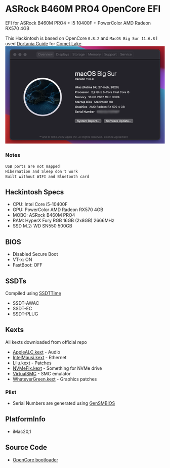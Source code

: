# ASRock B460M PRO4 OpenCore EFI
EFI for ASRock B460M PRO4 + I5 10400F + PowerColor AMD Radeon RX570 4GB

This Hackintosh is based on OpenCore `0.8.2` and `MacOS Big Sur 11.6.8` I used [Dortania Guide](https://dortania.github.io/OpenCore-Install-Guide/) for [Comet Lake](https://dortania.github.io/OpenCore-Install-Guide/config.plist/comet-lake.html#starting-point).
![](https://raw.githubusercontent.com/mr00k3/asrock-b460m-pro4-oc-efi/main/screenshots/Screenshot%202022-08-25%20at%2014.38.48.png)

### Notes
    USB ports are not mapped
    Hibernation and Sleep don't work
    Built without WIFI and Bluetooth card

## Hackintosh Specs
* CPU: Intel Core i5-10400F
* GPU: PowerColor AMD Radeon RX570 4GB
* MOBO: ASRock B460M PRO4
* RAM: HyperX Fury RGB 16GB (2x8GB) 2666MHz
* SSD M.2: WD SN550 500GB 

## BIOS
* Disabled Secure Boot
* VT-x: ON
* FastBoot: OFF

## SSDTs

Compiled using [SSDTTime](https://github.com/corpnewt/SSDTTime)

* SSDT-AWAC
* SSDT-EC
* SSDT-PLUG

## Kexts

All kexts downloaded from official repo

* [AppleALC.kext](https://github.com/acidanthera/AppleALC) - Audio
* [IntelMausi.kext](https://github.com/acidanthera/IntelMausi) - Ethernet
* [Lilu.kext](https://github.com/acidanthera/Lilu) - Patches
* [NVMeFix.kext](https://github.com/acidanthera/NVMeFix) - Something for NVMe drive
* [VirtualSMC](https://github.com/acidanthera/VirtualSMC) - SMC emulator
* [WhateverGreen.kext](https://github.com/acidanthera/WhateverGreen) - Graphics patches

### Plist

* Serial Numbers are generated using [GenSMBIOS](https://github.com/corpnewt/GenSMBIOS)

## PlatformInfo

* iMac20,1

## Source Code

- [OpenCore bootloader](https://github.com/acidanthera/OpenCorePkg)